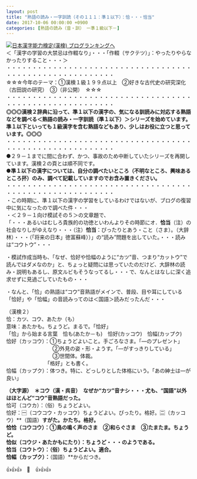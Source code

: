```yaml
---
layout: post
title: "熟語の読み・一字訓読（その１１１：準１以下）：恰・・・恰当"
date: 2017-10-06 00:00:00 +0900
categories: [熟語の読み（音・訓）　ー準１級以下－]
---
```


[![](/syuusyuu9701/assets/images/熟語の読み・一字訓読（その１１１：準１以下）：恰・・・恰当-br_c_3028_1.gif)](http://blog.with2.net/link.php?1659096:3028 "日本漢字能力検定(漢検) ブログランキングへ")[日本漢字能力検定(漢検) ブログランキングへ](http://blog.with2.net/link.php?1659096:3028)  
＜「漢字の学習の大禁忌は作輟なり」・・・「作輟（サクテツ）」：やったりやらなかったりすること・・・＞  
・・・・・・・・・・・・・・・・・・・・・・・・・・・・・・・・・・・・・・・・・・・・・・・・・・・・・・・・・  
☆☆☆今年のテーマ：①漢検１級１９９点以上　②好きな古代史の研究深化（古田説の研究）　③（非公開）　☆☆☆　　  
・・・・・・・・・・・・・・・・・・・・・・・・・・・・・・・・・・・・・・・・・・・・・・・・・・・・・・・・・  
**◎◎◎漢検２辞典に沿って、準１以下の漢字の、気になる訓読みに対応する熟語などを調べる＜熟語の読み・一字訓読（準１以下）＞シリーズを始めています。準１以下といっても１級漢字を含む熟語などもあり、少しはお役に立つと思っています。◎◎◎**  
・・・・・・・・・・・・・・・・・・・・・・・・・・・・・・・・・・・・・・・・・・・・・・・・・・・・・・・・・  
●２９－１までに間に合わず、かつ、事故のため中断していたシリーズを再開しています。漢検２の頁とは順不同です。  
**●準１以下の漢字については、自分の調べたいところ（不明なところ、興味あるところ抔）のみ、調べて記載していますのでお含み置きください。**  
・・・・・・・・・・・・・・・・・・・・・・・・・・・・・・・・・・・・・・・・・・・・・・・・・・・・・・・・・  
・この時期に、準１以下の漢字の学習をしているわけではないが、ブログの復習中に気になったので調べた件・・・  
・＜２９－１向け模試その５＞の文章題で、  
「・・・あるいはむしろ貴族的の功徳といわんよりその時節にオ．**恰当**（注）の社会なりしがゆえなり・・・（注）**恰当**：ぴったりとあう・こと（さま）。（大辞林）・・・（「将来の日本」徳富蘇峰））」の“読み”問題を出していた。・・・読みは“コウトウ”・・・  
  
・模試作成当時も、「なぜ、恰好や恰幅のように“カツ”音、つまり“カットウ”で読んではダメなのか」と、ちょっと疑問には思っていたのだけど、大辞林の読み・説明もあるし、原文ルビもそうなってるし・・・で、なんとはなしに深く追求せずに見過ごしていたもの・・・  
  
・なんと、「恰」の熟語は“コウ”音熟語がメインで、普段、目や耳にしている「恰好」や「恰幅」の音読みってのは＜国語＞読みだったんだ・・・  
  
（漢検２）  
恰：カツ、コウ、あたか（も）  
意味：あたかも。ちょうど。まるで。「恰好」  
「恰」から始まる言葉　恰も(あたか－も)　恰好(カッコウ)　恰幅(カップク)  
恰好（カッコウ）：①ちょうどよいこと。手ごろなさま。「―のプレゼント」   
　　　　　　　　　②外見の姿・形・ようす。「―がすっきりしている」   
　　　　　　　　　③世間体。体裁。  
　　　　　　　　「格好」とも書く。  
恰幅（カップク）：体つき。特に、どっしりとした体格にいう。「あの紳士は―が良い」  
  
**（大字源）　＊コウ（漢・呉音）　なぜか“カツ”音ナシ・・・尤も、“国語”以外はほとんど“コウ”音熟語だった。**  
恰可（コウカ）：（俗）ちょうどよい。  
恰好：🈩（コウコウ・カッコウ）ちょうどよい。ぴったり。格好。🈔（カッコウ）**（国語）**すがた。かたち。格好。  
恰恰（コウコウ）：①鳥の鳴く声のさま　②和らぐさま　③たまたま。ちょうど。  
恰似（コウジ・あたかもにたり）：ちょうど・・・のようである。  
**恰当（コウトウ）：（俗）ちょうどよい。適合。**  
恰幅（カップク）：**（国語）**からだつき。  
  
👍👍👍　🐔　👍👍👍  